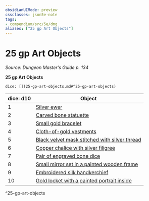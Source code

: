```yaml
---
obsidianUIMode: preview
cssclasses: json5e-note
tags:
- compendium/src/5e/dmg
aliases: ["25 gp Art Objects"]
---
```

# 25 gp Art Objects
*Source: Dungeon Master's Guide p. 134* 

**25 gp Art Objects**

`dice: [](25-gp-art-objects.md#^25-gp-art-objects)`

| dice: d10 | Object |
|-----------|--------|
| 1 | [Silver ewer](2-Mechanics/CLI/items/silver-ewer.md) |
| 2 | [Carved bone statuette](2-Mechanics/CLI/items/carved-bone-statuette.md) |
| 3 | [Small gold bracelet](2-Mechanics/CLI/items/small-gold-bracelet.md) |
| 4 | [Cloth-of-gold vestments](2-Mechanics/CLI/items/cloth-of-gold-vestments.md) |
| 5 | [Black velvet mask stitched with silver thread](2-Mechanics/CLI/items/black-velvet-mask-stitched-with-silver-thread.md) |
| 6 | [Copper chalice with silver filigree](2-Mechanics/CLI/items/copper-chalice-with-silver-filigree.md) |
| 7 | [Pair of engraved bone dice](2-Mechanics/CLI/items/pair-of-engraved-bone-dice.md) |
| 8 | [Small mirror set in a painted wooden frame](2-Mechanics/CLI/items/small-mirror-set-in-a-painted-wooden-frame.md) |
| 9 | [Embroidered silk handkerchief](2-Mechanics/CLI/items/embroidered-silk-handkerchief.md) |
| 10 | [Gold locket with a painted portrait inside](2-Mechanics/CLI/items/gold-locket-with-a-painted-portrait-inside.md) |
^25-gp-art-objects
